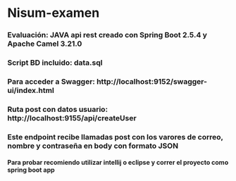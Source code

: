# Nisum-examen

### Evaluación: JAVA api rest creado con Spring Boot 2.5.4 y Apache Camel 3.21.0

### Script BD incluido: data.sql

### Para acceder a Swagger: http://localhost:9152/swagger-ui/index.html

### Ruta post con datos usuario: http://localhost:9155/api/createUser

### Este endpoint recibe llamadas post con los varores de correo, nombre y contraseña en body con formato JSON

#### Para probar recomiendo utilizar intellij o eclipse y correr el proyecto como spring boot app


